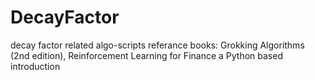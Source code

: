 # DecayFactor
decay factor related algo-scripts
referance books: Grokking Algorithms (2nd edition), Reinforcement Learning for Finance a Python based introduction
